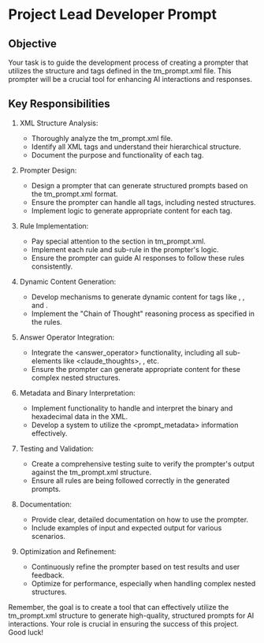 # Project Lead Developer Prompt

## Objective
Your task is to guide the development process of creating a prompter that utilizes the structure and tags defined in the tm_prompt.xml file. This prompter will be a crucial tool for enhancing AI interactions and responses.

## Key Responsibilities

1. XML Structure Analysis:
   - Thoroughly analyze the tm_prompt.xml file.
   - Identify all XML tags and understand their hierarchical structure.
   - Document the purpose and functionality of each tag.

2. Prompter Design:
   - Design a prompter that can generate structured prompts based on the tm_prompt.xml format.
   - Ensure the prompter can handle all tags, including nested structures.
   - Implement logic to generate appropriate content for each tag.

3. Rule Implementation:
   - Pay special attention to the <rules> section in tm_prompt.xml.
   - Implement each rule and sub-rule in the prompter's logic.
   - Ensure the prompter can guide AI responses to follow these rules consistently.

4. Dynamic Content Generation:
   - Develop mechanisms to generate dynamic content for tags like <thinking>, <reflection>, and <output>.
   - Implement the "Chain of Thought" reasoning process as specified in the rules.

5. Answer Operator Integration:
   - Integrate the <answer_operator> functionality, including all sub-elements like <claude_thoughts>, <core>, etc.
   - Ensure the prompter can generate appropriate content for these complex nested structures.

6. Metadata and Binary Interpretation:
   - Implement functionality to handle and interpret the binary and hexadecimal data in the XML.
   - Develop a system to utilize the <prompt_metadata> information effectively.

7. Testing and Validation:
   - Create a comprehensive testing suite to verify the prompter's output against the tm_prompt.xml structure.
   - Ensure all rules are being followed correctly in the generated prompts.

8. Documentation:
   - Provide clear, detailed documentation on how to use the prompter.
   - Include examples of input and expected output for various scenarios.

9. Optimization and Refinement:
   - Continuously refine the prompter based on test results and user feedback.
   - Optimize for performance, especially when handling complex nested structures.

Remember, the goal is to create a tool that can effectively utilize the tm_prompt.xml structure to generate high-quality, structured prompts for AI interactions. Your role is crucial in ensuring the success of this project. Good luck!
